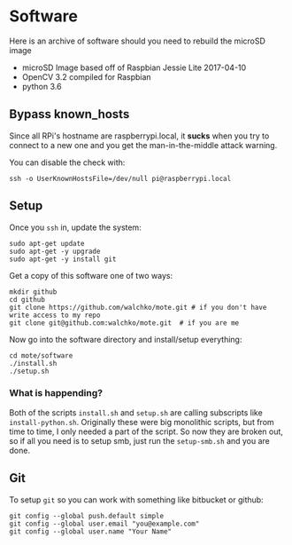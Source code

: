# Software

Here is an archive of software should you need to rebuild the microSD image

- microSD Image based off of Raspbian Jessie Lite 2017-04-10
- OpenCV 3.2 compiled for Raspbian
- python 3.6

## Bypass known_hosts

Since all RPi's hostname are raspberrypi.local, it **sucks** when you try to connect
to a new one and you get the man-in-the-middle attack warning.

You can disable the check with:

	ssh -o UserKnownHostsFile=/dev/null pi@raspberrypi.local

## Setup

Once you `ssh` in, update the system:

    sudo apt-get update
    sudo apt-get -y upgrade
    sudo apt-get -y install git

Get a copy of this software one of two ways:

    mkdir github
    cd github
    git clone https://github.com/walchko/mote.git # if you don't have write access to my repo
    git clone git@github.com:walchko/mote.git  # if you are me

Now go into the software directory and install/setup everything:

    cd mote/software
    ./install.sh
    ./setup.sh

### What is happending?

Both of the scripts `install.sh` and `setup.sh` are calling subscripts like
`install-python.sh`. Originally these were big monolithic scripts, but from time
to time, I only needed a part of the script. So now they are broken out, so if
all you need is to setup smb, just run the `setup-smb.sh` and you are done.

## Git

To setup `git` so you can work with something like bitbucket or github:

    git config --global push.default simple
    git config --global user.email "you@example.com"
    git config --global user.name "Your Name"
